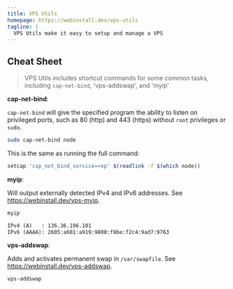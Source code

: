 ```yaml
---
title: VPS Utils
homepage: https://webinstall.dev/vps-utils
tagline: |
  VPS Utils make it easy to setup and manage a VPS
---
```


## Cheat Sheet

> VPS Utils includes shortcut commands for some common tasks, including
> `cap-net-bind`, 'vps-addswap', and 'myip'

**cap-net-bind**:

`cap-net-bind` will give the specified program the ability to listen on
privileged ports, such as 80 (http) and 443 (https) without `root` privileges or
`sudo`.

```bash
sudo cap-net-bind node
```

This is the same as running the full command:

```bash
setcap 'cap_net_bind_service=+ep' $(readlink -f $(which node))
```

**myip**:

Will output externally detected IPv4 and IPv6 addresses. See
<https://webinstall.dev/vps-myip>.

```bash
myip
```

```txt
IPv4 (A)   : 136.36.196.101
IPv6 (AAAA): 2605:a601:a919:9800:f8be:f2c4:9ad7:9763
```

**vps-addswap**:

Adds and activates permanent swap in `/var/swapfile`. See
<https://webinstall.dev/vps-addswap>.

```bash
vps-addswap
```
